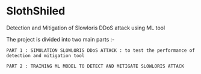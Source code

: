 # SlothShiled
Detection and Mitigation of Slowloris DDoS attack using ML tool

The project is divided into two main parts :-

```PART 1 : SIMULATION SLOWLORIS DDoS ATTACK : to test the performance of detection and mitigation tool ```

```PART 2 : TRAINING ML MODEL TO DETECT AND MITIGATE SLOWLORIS ATTACK ```
